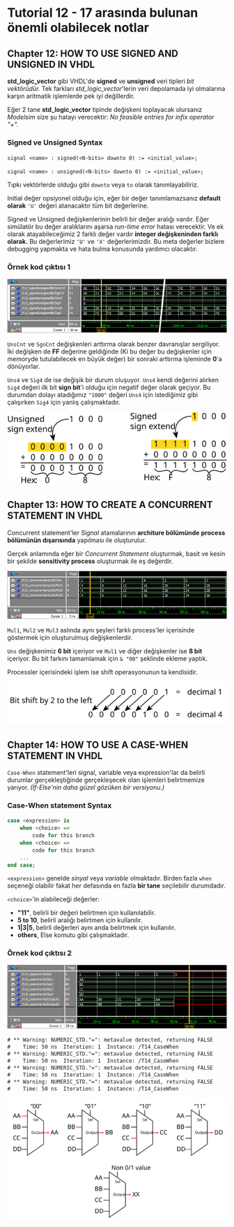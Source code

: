 # Tutorial 12 - 17 arasında bulunan önemli olabilecek notlar

## Chapter 12: HOW TO USE SIGNED AND UNSIGNED IN VHDL

**std_logic_vector** gibi VHDL'de **signed** ve **unsigned** veri tipleri *bit vektörüdür.* Tek farkları *std_logic_vector*'lerin veri depolamada iyi olmalarına karşın aritmatik işlemlerde pek iyi değillerdir.

Eğer 2 tane **std_logic_vector** tipinde değişkeni toplayacak olursanız *Modelsim* size şu hatayı verecektir: *No feasible entries for infix operator "+".* 

### Signed ve Unsigned Syntax

`signal <name> : signed(<N-bits> downto 0) := <initial_value>;`

`signal <name> : unsigned(<N-bits> downto 0) := <initial_value>;`

Tıpkı vektörlerde olduğu gibi `downto` veya `to` olarak tanımlayabiliriz.

Initial değer opsiyonel olduğu için, eğer bir değer tanımlamazsanız **default olarak** `'U'` değeri atanacaktır tüm bit değerlerine.

Signed ve Unsigned değişkenlerinin belirli bir değer aralığı vardır. Eğer simülatör bu değer aralıklarını aşarsa *run-time error* hatası verecektir. Ve ek olarak atayabileceğimiz 2 farklı değer vardır **integer değişkeninden farklı olarak.** Bu değerlerimiz `'U'` ve `'X'` değerlerimizdir. Bu meta değerler bizlere debugging yapmakta ve hata bulma konusunda yardımcı olacaktır.

### Örnek kod çıktısı 1

![Çıktı 1](T12_1.png)

`UnsCnt` ve `SgnCnt` değişkenleri arttırma olarak benzer davranışlar sergiliyor. İki değişken de **FF** değerine geldiğinde (Ki bu değer bu değişkenler için memoryde tutulabilecek en büyük değer) bir sonraki arttırma işleminde **0**'a dönüyorlar.

`Uns4` ve `Sig4` de ise değişik bir durum oluşuyor. `Uns4` kendi değerini alırken `Sig4` değeri ilk bit **sign bit**'i olduğu için negatif değer olarak geçiyor. Bu durumdan dolayı atadığımız `"1000"` değeri `Uns4` için istediğimiz gibi çalışırken `Sig4` için yanlış çalışmaktadır.

![Çıktı 2](T12_2.svg)

## Chapter 13: HOW TO CREATE A CONCURRENT STATEMENT IN VHDL

Concurrent statement'ler *Signal* atamalarının **architure bölümünde** **process bölümünün dışarısında** yapılması ile oluşturulur.


Gerçek anlamında eğer bir *Concurrent Statement* oluşturmak, basit ve kesin bir şekilde **sensitivity process** oluşturmak ile eş değerdir.

![Çıktı 1](T13_1.png)

`Mul1`, `Mul2` ve `Mul3` aslında aynı şeyleri farklı process'ler içerisinde göstermek için oluşturulmuş değişkenlerdir.

`Uns` değişkenimiz **6 bit** içeriyor ve `Mul1` ve diğer değişkenler ise **8 bit** içeriyor. Bu bit farkını tamamlamak için `& "00"` şeklinde ekleme yaptık.

Processler içerisindeki işlem ise shift operasyonunun ta kendisidir.

![Çıktı 2](T13_2.svg)


## Chapter 14: HOW TO USE A CASE-WHEN STATEMENT IN VHDL

`Case-When` statement'leri signal, variable veya expression'lar da belirli durumlar gerçekleştiğinde gerçekleşecek olan işlemleri belirtmemize yarıyor. *(İf-Else'nin daha güzel gözüken bir versiyonu.)*

### Case-When statement Syntax

```VHDL
case <expression> is
    when <choice> =>
        code for this branch
    when <choice> =>
        code for this branch
    ...
end case;
```

`<expression>` genelde *sinyal* veya *variable* olmaktadır. Birden fazla `when` seçeneği olabilir fakat her defasında en fazla **bir tane** seçilebilir durumdadır.

`<choice>`'in alabileceği değerler:
* **"11"**, belirli bir değeri belirtmen için kullanılabilir.
* **5 to 10**, belirli aralığı belirtmen için kullanılır.
* **1|3|5**, belirli değerleri aynı anda belirtmek için kullanılır.
* **others**, Else komutu gibi çalışmaktadır.

### Örnek kod çıktısı 2

![Çıktı 1](T14_1.png)

```TXT
# ** Warning: NUMERIC_STD."=": metavalue detected, returning FALSE
#    Time: 50 ns  Iteration: 1  Instance: /T14_CaseWhen
# ** Warning: NUMERIC_STD."=": metavalue detected, returning FALSE
#    Time: 50 ns  Iteration: 1  Instance: /T14_CaseWhen
# ** Warning: NUMERIC_STD."=": metavalue detected, returning FALSE
#    Time: 50 ns  Iteration: 1  Instance: /T14_CaseWhen
# ** Warning: NUMERIC_STD."=": metavalue detected, returning FALSE
#    Time: 50 ns  Iteration: 1  Instance: /T14_CaseWhen
```

![Çıktı 2](T14_2.svg)